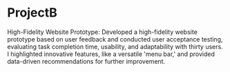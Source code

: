 # ProjectB
High-Fidelity Website Prototype: Developed a high-fidelity website prototype based on user feedback and conducted user acceptance testing, evaluating task completion time, usability, and adaptability with thirty users. I highlighted innovative features, like a versatile 'menu bar,' and provided data-driven recommendations for further improvement. 

